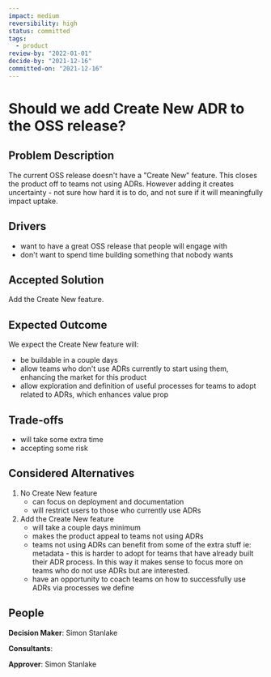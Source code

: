 ```yaml
---
impact: medium
reversibility: high
status: committed
tags: 
  - product
review-by: "2022-01-01"
decide-by: "2021-12-16"
committed-on: "2021-12-16"
---
```

# Should we add Create New ADR to the OSS release?

## Problem Description
The current OSS release doesn't have a "Create New" feature. This closes the product off to teams not using ADRs. However adding it creates uncertainty - not sure how hard it is to do, and not sure if it will meaningfully impact uptake.

## Drivers
- want to have a great OSS release that people will engage with
- don't want to spend time building something that nobody wants

## Accepted Solution
Add the Create New feature.

## Expected Outcome
We expect the Create New feature will:
- be buildable in a couple days
- allow teams who don't use ADRs currently to start using them, enhancing the market for this product
- allow exploration and definition of useful processes for teams to adopt related to ADRs, which enhances value prop

## Trade-offs
- will take some extra time
- accepting some risk

## Considered Alternatives
1. No Create New feature
    * can focus on deployment and documentation
    * will restrict users to those who currently use ADRs
2. Add the Create New feature
    * will take a couple days minimum
    * makes the product appeal to teams not using ADRs
    * teams not using ADRs can benefit from some of the extra stuff ie: metadata - this is harder to adopt for teams that have already built their ADR process. In this way it makes sense to focus more on teams who do not use ADRs but are interested.
    * have an opportunity to coach teams on how to successfully use ADRs via processes we define

## People
**Decision Maker**: Simon Stanlake

**Consultants**:

**Approver**: Simon Stanlake
